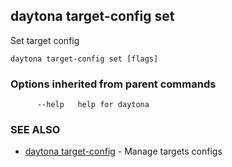 ## daytona target-config set

Set target config

```
daytona target-config set [flags]
```

### Options inherited from parent commands

```
      --help   help for daytona
```

### SEE ALSO

* [daytona target-config](daytona_target-config.md)	 - Manage targets configs

